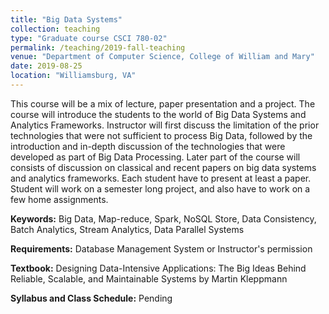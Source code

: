 ```yaml
---
title: "Big Data Systems"
collection: teaching
type: "Graduate course CSCI 780-02"
permalink: /teaching/2019-fall-teaching
venue: "Department of Computer Science, College of William and Mary"
date: 2019-08-25
location: "Williamsburg, VA"
---
```

This course will be a mix of lecture, paper presentation and a project.  The course will introduce the students to the world of Big Data Systems and Analytics Frameworks.  Instructor will first discuss the limitation of the prior technologies that were not sufficient to process Big Data, followed by the introduction and in-depth discussion of the technologies that were developed as part of Big Data Processing. Later part of the course will consists of discussion on classical and recent papers on big data systems and analytics frameworks. Each student have to present at least a paper. Student will work on a semester long project, and also have to work on a few home assignments.

**Keywords:** Big Data, Map-reduce, Spark, NoSQL Store, Data Consistency, Batch Analytics, Stream Analytics, Data Parallel Systems

**Requirements:** Database Management System or Instructor's permission

**Textbook:** Designing Data-Intensive Applications: The Big Ideas Behind Reliable, Scalable, and Maintainable Systems by Martin Kleppmann

**Syllabus and Class Schedule:** Pending
